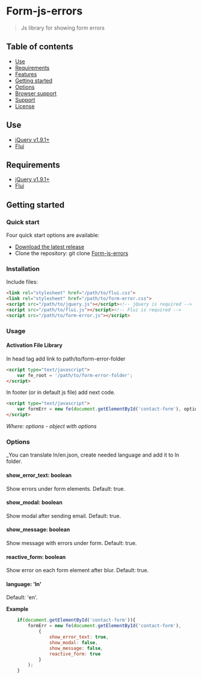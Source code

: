 # Form-js-errors
>Js library for showing form errors
## Table of contents
* [Use](#use)
* [Requirements](#requirements)
* [Features](#features)
* [Getting started](#getting-started)
* [Options](#methods)
* [Browser support](#browser-support)
* [Support](#support)
* [License](#license)
## Use
* [jQuery v1.9.1+](https://jquery.com/)
* [Flui](https://github.com/Ajjya/File-library/tree/master/js/media-library/flui)
## Requirements
* [jQuery v1.9.1+](https://jquery.com/)
* [Flui](https://github.com/Ajjya/File-library/tree/master/js/media-library/flui)
## Getting started
### Quick start
Four quick start options are available:
* [Download the latest release](https://github.com/Ajjya/Form-js-errors/archive/master.zip)
* Clone the repository: git clone [Form-js-errors](https://github.com/Ajjya/Form-js-errors.git)
### Installation
Include files:
```html
<link rel="stylesheet" href="/path/to/flui.css">
<link rel="stylesheet" href="/path/to/form-error.css">
<script src="/path/to/jquery.js"></script><!-- jQuery is required -->
<script src="/path/to/flui.js"></script><!-- Flui is required -->
<script src="/path/to/form-error.js"></script>
```
### Usage
#### Activation File Library
In head tag add link to path/to/form-error-folder
```html
<script type="text/javascript">
	var fe_root = '/path/to/form-error-folder';
</script>
```
In footer (or in default js file) add next code.
```html
<script type="text/javascript">
	var formErr = new fe(document.getElementById('contact-form'), options);
</script>
```
_Where:_
_options - object with options_
### Options
_You can translate ln/en.json, create needed language and add it to ln folder.
#### show_error_text: boolean
Show errors under form elements. Default: true.
#### show_modal: boolean
Show modal after sending email. Default: true.
#### show_message: boolean
Show message with errors under form. Default: true.
#### reactive_form: boolean
Show error on each form element after blur. Default: true.
#### language: 'ln'
Default: 'en'.

**Example**
```js
	if(document.getElementById('contact-form')){
		formErr = new fe(document.getElementById('contact-form'), 
			{
				show_error_text: true,
				show_modal: false,
				show_message: false,
				reactive_form: true
			}
		);
	} 
```